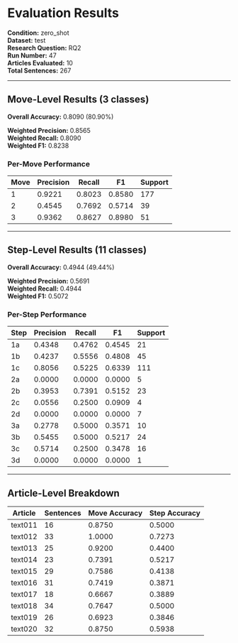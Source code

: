 # Evaluation Results

**Condition:** zero_shot  
**Dataset:** test  
**Research Question:** RQ2  
**Run Number:** 47  
**Articles Evaluated:** 10  
**Total Sentences:** 267  

---

## Move-Level Results (3 classes)

**Overall Accuracy:** 0.8090 (80.90%)  

**Weighted Precision:** 0.8565  
**Weighted Recall:** 0.8090  
**Weighted F1:** 0.8238  

### Per-Move Performance

| Move | Precision | Recall | F1 | Support |
|------|-----------|--------|----|---------|
| 1 | 0.9221 | 0.8023 | 0.8580 | 177 |
| 2 | 0.4545 | 0.7692 | 0.5714 | 39 |
| 3 | 0.9362 | 0.8627 | 0.8980 | 51 |

---

## Step-Level Results (11 classes)

**Overall Accuracy:** 0.4944 (49.44%)  

**Weighted Precision:** 0.5691  
**Weighted Recall:** 0.4944  
**Weighted F1:** 0.5072  

### Per-Step Performance

| Step | Precision | Recall | F1 | Support |
|------|-----------|--------|----|---------|
| 1a | 0.4348 | 0.4762 | 0.4545 | 21 |
| 1b | 0.4237 | 0.5556 | 0.4808 | 45 |
| 1c | 0.8056 | 0.5225 | 0.6339 | 111 |
| 2a | 0.0000 | 0.0000 | 0.0000 | 5 |
| 2b | 0.3953 | 0.7391 | 0.5152 | 23 |
| 2c | 0.0556 | 0.2500 | 0.0909 | 4 |
| 2d | 0.0000 | 0.0000 | 0.0000 | 7 |
| 3a | 0.2778 | 0.5000 | 0.3571 | 10 |
| 3b | 0.5455 | 0.5000 | 0.5217 | 24 |
| 3c | 0.5714 | 0.2500 | 0.3478 | 16 |
| 3d | 0.0000 | 0.0000 | 0.0000 | 1 |

---

## Article-Level Breakdown

| Article | Sentences | Move Accuracy | Step Accuracy |
|---------|-----------|---------------|---------------|
| text011 | 16 | 0.8750 | 0.5000 |
| text012 | 33 | 1.0000 | 0.7273 |
| text013 | 25 | 0.9200 | 0.4400 |
| text014 | 23 | 0.7391 | 0.5217 |
| text015 | 29 | 0.7586 | 0.4138 |
| text016 | 31 | 0.7419 | 0.3871 |
| text017 | 18 | 0.6667 | 0.3889 |
| text018 | 34 | 0.7647 | 0.5000 |
| text019 | 26 | 0.6923 | 0.3846 |
| text020 | 32 | 0.8750 | 0.5938 |
